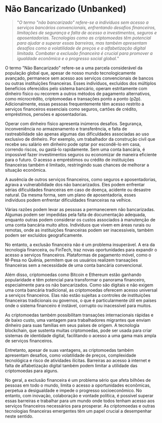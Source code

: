 # Não Bancarizado (Unbanked)

>"*O termo "não bancarizado" refere-se a indivíduos sem acesso a serviços bancários convencionais, enfrentando desafios financeiros, limitações de segurança e falta de acesso a investimentos, seguros e aposentadorias. Tecnologias como as criptomoedas têm potencial para ajudar a superar essas barreiras, mas também apresentam desafios como a volatilidade de preços e a alfabetização digital limitada. Combater a exclusão financeira é crucial para promover a igualdade econômica e o progresso social global.*"

O termo "Não Bancarizado" refere-se a uma parcela considerável da população global que, apesar de nosso mundo tecnologicamente avançado, permanece sem acesso aos serviços convencionais de bancos ou outras instituições financeiras. Esses indivíduos, excluídos dos múltiplos benefícios oferecidos pelo sistema bancário, operam estritamente com dinheiro físico ou recorrem a outros métodos de pagamento alternativos, como microcrédito, criptomoedas e transações ponto a ponto (p2p). Adicionalmente, essas pessoas frequentemente têm acesso restrito a serviços financeiros essenciais como seguros, cartões de crédito, empréstimos, pensões e aposentadorias.

Operar com dinheiro físico apresenta inúmeros desafios. Segurança, inconveniência no armazenamento e transferência, e falta de rastreabilidade são apenas algumas das dificuldades associadas ao uso exclusivo de dinheiro. Por exemplo, um trabalhador da construção civil que recebe seu salário em dinheiro pode optar por escondê-lo em casa, correndo riscos, ou gastá-lo rapidamente. Sem uma conta bancária, é impossível fazer investimentos seguros ou economizar de maneira eficiente para o futuro. O acesso a empréstimos ou crédito de instituições financeiras também é limitado, restringindo suas chances de melhorar a situação econômica.

A ausência de outros serviços financeiros, como seguros e aposentadorias, agrava a vulnerabilidade dos não bancarizados. Eles podem enfrentar sérias dificuldades financeiras em caso de doença, acidente ou desastre natural. Da mesma forma, sem um plano de aposentadoria, esses indivíduos podem enfrentar dificuldades financeiras na velhice.

Várias razões podem levar as pessoas a permanecerem não bancarizadas. Algumas podem ser impedidas pela falta de documentação adequada, enquanto outras podem considerar os custos associados à manutenção de uma conta bancária muito altos. Indivíduos que vivem em áreas rurais ou remotas, onde as instituições financeiras podem ser inacessíveis, também podem ser excluídos geograficamente.

No entanto, a exclusão financeira não é um problema insuperável. A era da tecnologia financeira, ou FinTech, traz novas oportunidades para expandir o acesso a serviços financeiros. Plataformas de pagamento móvel, como o M-Pesa no Quênia, permitem que os usuários realizem transações financeiras sem a necessidade de uma conta bancária convencional.

Além disso, criptomoedas como Bitcoin e Ethereum estão ganhando popularidade e têm potencial para transformar o panorama financeiro, especialmente para os não bancarizados. Como são digitais e não exigem uma conta bancária tradicional, as criptomoedas oferecem acesso universal a serviços financeiros. Elas não estão sujeitas a controles de instituições financeiras tradicionais ou governos, o que é particularmente útil em países onde o sistema financeiro é instável, corrupto ou inacessível para muitos.

As criptomoedas também possibilitam transações internacionais rápidas e de baixo custo, uma vantagem para trabalhadores migrantes que enviam dinheiro para suas famílias em seus países de origem. A tecnologia blockchain, que sustenta muitas criptomoedas, pode ser usada para criar sistemas de identidade digital, facilitando o acesso a uma gama mais ampla de serviços financeiros.

Entretanto, apesar de suas vantagens, as criptomoedas também apresentam desafios, como volatilidade de preços, complexidade tecnológica e risco de atividades ilícitas. Barreiras ao acesso à internet e falta de alfabetização digital também podem limitar a utilidade das criptomoedas para alguns.

No geral, a exclusão financeira é um problema sério que afeta bilhões de pessoas em todo o mundo, limita o acesso a oportunidades econômicas, perpetua a desigualdade e impede o progresso socioeconômico. No entanto, com inovação, colaboração e vontade política, é possível superar essas barreiras e trabalhar para um mundo onde todos tenham acesso aos serviços financeiros necessários para prosperar. As criptomoedas e outras tecnologias financeiras emergentes têm um papel crucial a desempenhar neste sentido.
